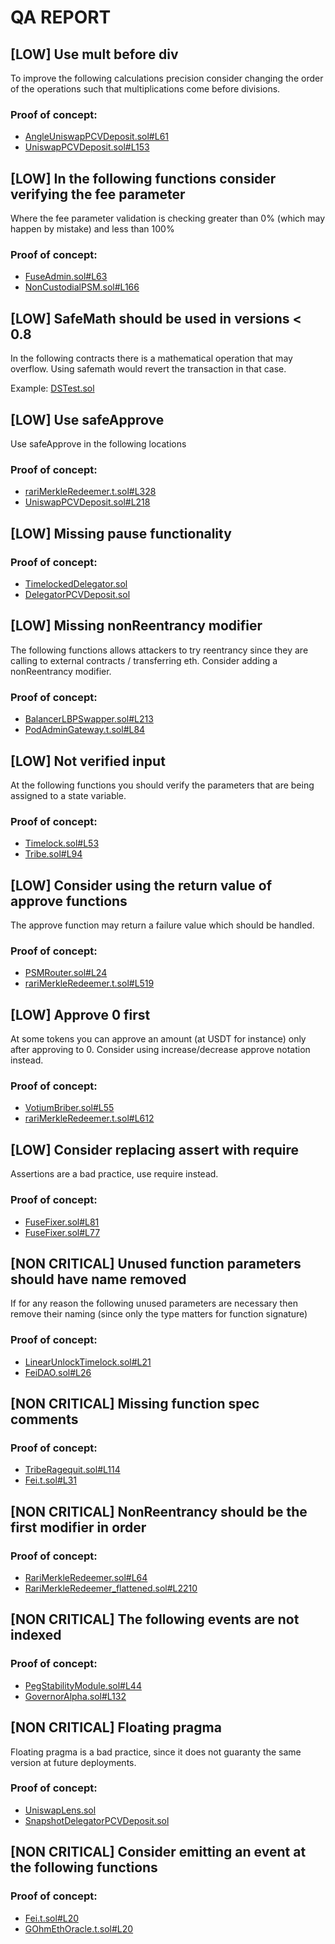
# QA REPORT

## [LOW] Use mult before div
To improve the following calculations precision consider changing the order of the operations such that multiplications come before divisions.

### Proof of concept:
- [AngleUniswapPCVDeposit.sol#L61](https://github.com/code-423n4/2022-09-tribe/tree/main/contracts/pcv/angle/AngleUniswapPCVDeposit.sol#L61)
- [UniswapPCVDeposit.sol#L153](https://github.com/code-423n4/2022-09-tribe/tree/main/contracts/pcv/uniswap/UniswapPCVDeposit.sol#L153)

## [LOW] In the following functions consider verifying the fee parameter
Where the fee parameter validation is checking greater than 0% (which may happen by mistake) and less than 100%

### Proof of concept:
- [FuseAdmin.sol#L63](https://github.com/code-423n4/2022-09-tribe/tree/main/contracts/fuse/FuseAdmin.sol#L63)
- [NonCustodialPSM.sol#L166](https://github.com/code-423n4/2022-09-tribe/tree/main/contracts/peg/NonCustodialPSM.sol#L166)

## [LOW] SafeMath should be used in versions < 0.8
In the following contracts there is a mathematical operation that may overflow. Using safemath would revert the transaction in that case.

Example: [DSTest.sol](https://github.com/code-423n4/2022-09-tribe/tree/main/contracts/test/utils/DSTest.sol)

## [LOW] Use safeApprove
Use safeApprove in the following locations

### Proof of concept:
- [rariMerkleRedeemer.t.sol#L328](https://github.com/code-423n4/2022-09-tribe/tree/main/contracts/test/integration/shutdown/fuse/rariMerkleRedeemer.t.sol#L328)
- [UniswapPCVDeposit.sol#L218](https://github.com/code-423n4/2022-09-tribe/tree/main/contracts/pcv/uniswap/UniswapPCVDeposit.sol#L218)

## [LOW] Missing pause functionality


### Proof of concept:
- [TimelockedDelegator.sol](https://github.com/code-423n4/2022-09-tribe/tree/main/contracts/timelocks/TimelockedDelegator.sol)
- [DelegatorPCVDeposit.sol](https://github.com/code-423n4/2022-09-tribe/tree/main/contracts/metagov/DelegatorPCVDeposit.sol)

## [LOW] Missing nonReentrancy modifier
The following functions allows attackers to try reentrancy since they are calling to external contracts / transferring eth. Consider adding a nonReentrancy modifier.

### Proof of concept:
- [BalancerLBPSwapper.sol#L213](https://github.com/code-423n4/2022-09-tribe/tree/main/contracts/pcv/balancer/BalancerLBPSwapper.sol#L213)
- [PodAdminGateway.t.sol#L84](https://github.com/code-423n4/2022-09-tribe/tree/main/contracts/test/integration/governance/PodAdminGateway.t.sol#L84)

## [LOW] Not verified input
At the following functions you should verify the parameters that are being assigned to a state variable.

### Proof of concept:
- [Timelock.sol#L53](https://github.com/code-423n4/2022-09-tribe/tree/main/contracts/dao/timelock/Timelock.sol#L53)
- [Tribe.sol#L94](https://github.com/code-423n4/2022-09-tribe/tree/main/contracts/tribe/Tribe.sol#L94)

## [LOW] Consider using the return value of approve functions
The approve function may return a failure value which should be handled.

### Proof of concept:
- [PSMRouter.sol#L24](https://github.com/code-423n4/2022-09-tribe/tree/main/contracts/peg/PSMRouter.sol#L24)
- [rariMerkleRedeemer.t.sol#L519](https://github.com/code-423n4/2022-09-tribe/tree/main/contracts/test/integration/shutdown/fuse/rariMerkleRedeemer.t.sol#L519)

## [LOW] Approve 0 first
At some tokens you can approve an amount (at USDT for instance) only after approving to 0. Consider using increase/decrease approve notation instead.

### Proof of concept:
- [VotiumBriber.sol#L55](https://github.com/code-423n4/2022-09-tribe/tree/main/contracts/pcv/convex/VotiumBriber.sol#L55)
- [rariMerkleRedeemer.t.sol#L612](https://github.com/code-423n4/2022-09-tribe/tree/main/contracts/test/integration/shutdown/fuse/rariMerkleRedeemer.t.sol#L612)

## [LOW] Consider replacing assert with require
Assertions are a bad practice, use require instead.

### Proof of concept:
- [FuseFixer.sol#L81](https://github.com/code-423n4/2022-09-tribe/tree/main/contracts/utils/FuseFixer.sol#L81)
- [FuseFixer.sol#L77](https://github.com/code-423n4/2022-09-tribe/tree/main/contracts/utils/FuseFixer.sol#L77)

## [NON CRITICAL] Unused function parameters should have name removed
If for any reason the following unused parameters are necessary then remove their naming (since only the type matters for function signature)

### Proof of concept:
- [LinearUnlockTimelock.sol#L21](https://github.com/code-423n4/2022-09-tribe/tree/main/contracts/timelocks/LinearUnlockTimelock.sol#L21)
- [FeiDAO.sol#L26](https://github.com/code-423n4/2022-09-tribe/tree/main/contracts/dao/governor/FeiDAO.sol#L26)

## [NON CRITICAL] Missing function spec comments


### Proof of concept:
- [TribeRagequit.sol#L114](https://github.com/code-423n4/2022-09-tribe/tree/main/contracts/merger/TribeRagequit.sol#L114)
- [Fei.t.sol#L31](https://github.com/code-423n4/2022-09-tribe/tree/main/contracts/test/unit/Fei.t.sol#L31)

## [NON CRITICAL] NonReentrancy should be the first modifier in order


### Proof of concept:
- [RariMerkleRedeemer.sol#L64](https://github.com/code-423n4/2022-09-tribe/tree/main/contracts/shutdown/fuse/RariMerkleRedeemer.sol#L64)
- [RariMerkleRedeemer_flattened.sol#L2210](https://github.com/code-423n4/2022-09-tribe/tree/main/scripts/shutdown/data/prod/RariMerkleRedeemer_flattened.sol#L2210)

## [NON CRITICAL] The following events are not indexed


### Proof of concept:
- [PegStabilityModule.sol#L44](https://github.com/code-423n4/2022-09-tribe/tree/main/contracts/peg/PegStabilityModule.sol#L44)
- [GovernorAlpha.sol#L132](https://github.com/code-423n4/2022-09-tribe/tree/main/contracts/dao/governor/GovernorAlpha.sol#L132)

## [NON CRITICAL] Floating pragma
Floating pragma is a bad practice, since it does not guaranty the same version at future deployments.

### Proof of concept:
- [UniswapLens.sol](https://github.com/code-423n4/2022-09-tribe/tree/main/contracts/pcv/uniswap/UniswapLens.sol)
- [SnapshotDelegatorPCVDeposit.sol](https://github.com/code-423n4/2022-09-tribe/tree/main/contracts/metagov/SnapshotDelegatorPCVDeposit.sol)

## [NON CRITICAL] Consider emitting an event at the following functions


### Proof of concept:
- [Fei.t.sol#L20](https://github.com/code-423n4/2022-09-tribe/tree/main/contracts/test/unit/Fei.t.sol#L20)
- [GOhmEthOracle.t.sol#L20](https://github.com/code-423n4/2022-09-tribe/tree/main/contracts/test/unit/oracle/GOhmEthOracle.t.sol#L20)
